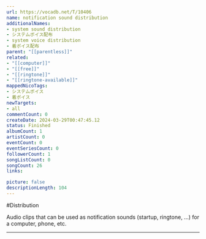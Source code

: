 ```yaml
---
url: https://vocadb.net/T/10406
name: notification sound distribution
additionalNames: 
- system sound distribution
- システムボイス配布
- system voice distribution
- 着ボイス配布
parent: "[[parentless]]"
related:
- "[[computer]]"
- "[[free]]"
- "[[ringtone]]"
- "[[ringtone-available]]"
mappedNicoTags:
- システムボイス
- 着ボイス
newTargets:
- all
commentCount: 0
createDate: 2024-03-29T00:47:45.12
status: Finished
albumCount: 1
artistCount: 0
eventCount: 0
eventSeriesCount: 0
followerCount: 1
songListCount: 0
songCount: 26
links: 

picture: false
descriptionLength: 104
---
```


#Distribution

Audio clips that can be used as notification sounds (startup, ringtone, ...) for a computer, phone, etc.

---

